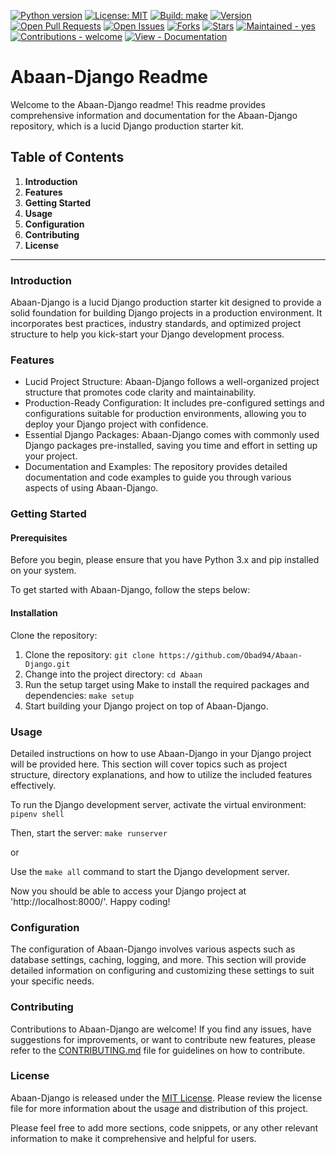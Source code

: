 

[![Python version](https://img.shields.io/badge/Python-3.8-blue)](https://github.com/Obad94/Abaan-Django "Developed using the latest features and capabilities of Python3.")
[![License: MIT](https://img.shields.io/badge/License-MIT-yellow.svg)](https://github.com/Obad94/Abaan-Django/blob/main/LICENSE "License: This project is released under the permissive MIT License.")
[![Build: make](https://img.shields.io/badge/Build-MAKE-brightgreen?logo=GNU-Make&logoColor=white)](https://github.com/Obad94/Abaan-Django "Automatically built with Make, ensuring a smooth development process!") 
[![Version](https://img.shields.io/badge/Version-1.0-blue.svg)](https://github.com/Obad94/Abaan-Django "Current Version: Stay up-to-date with the latest enhancements and bug fixes.")
[![Open Pull Requests](https://img.shields.io/github/issues-pr/Obad94/Abaan-Django.svg)](https://github.com/Obad94/Abaan-Django/pulls "Pull Requests Welcome: Contribute to the project and let your changes shine!")
[![Open Issues](https://img.shields.io/github/issues/Obad94/Abaan-Django.svg)](https://github.com/Obad94/Abaan-Django/issues "Open Issues: Contribute and help us make this project even better!")
[![Forks](https://img.shields.io/github/forks/Obad94/Abaan-Django.svg)](https://github.com/Obad94/Abaan-Django/network/members "Collaborate with us! Fork this project and start contributing.")
[![Stars](https://img.shields.io/github/stars/Obad94/Abaan-Django.svg)](https://github.com/Obad94/Abaan-Django/stargazers "Be one of the early supporters! Star this project now!")
[![Maintained - yes](https://img.shields.io/badge/Maintained-Yes-green)](https://github.com/Obad94/Abaan-Django "The Repository is well Maintained.")
[![Contributions - welcome](https://img.shields.io/badge/Contributions-Welcome-blueviolet)](https://github.com/Obad94/Abaan-Django/blob/main/CONTRIBUTING.md "Documentation on How to Contribute.")
[![View - Documentation](https://img.shields.io/badge/View-Documentation-blue)](https://github.com/Obad94/Abaan-Django/wiki "Go to Project Documentation.")
 
# Abaan-Django Readme
Welcome to the Abaan-Django readme! This readme provides comprehensive information and documentation for the Abaan-Django repository, which is a lucid Django production starter kit.

## Table of Contents
1. **Introduction**
2. **Features**
3. **Getting Started**
4. **Usage**
5. **Configuration**
6. **Contributing**
7. **License**
***


### Introduction
Abaan-Django is a lucid Django production starter kit designed to provide a solid foundation for building Django projects in a production environment. It incorporates best practices, industry standards, and optimized project structure to help you kick-start your Django development process.

### Features
* Lucid Project Structure: Abaan-Django follows a well-organized project structure that promotes code clarity and maintainability.
* Production-Ready Configuration: It includes pre-configured settings and configurations suitable for production environments, allowing you to deploy your Django project with confidence.
* Essential Django Packages: Abaan-Django comes with commonly used Django packages pre-installed, saving you time and effort in setting up your project.
* Documentation and Examples: The repository provides detailed documentation and code examples to guide you through various aspects of using Abaan-Django.

### Getting Started

#### Prerequisites
Before you begin, please ensure that you have Python 3.x and pip installed on your system.

To get started with Abaan-Django, follow the steps below:

#### Installation
Clone the repository:

1. Clone the repository: `git clone https://github.com/Obad94/Abaan-Django.git`
2. Change into the project directory: `cd Abaan`
3. Run the setup target using Make to install the required packages and dependencies: `make setup`
4. Start building your Django project on top of Abaan-Django.

### Usage
Detailed instructions on how to use Abaan-Django in your Django project will be provided here. This section will cover topics such as project structure, directory explanations, and how to utilize the included features effectively.

To run the Django development server, activate the virtual environment:
`pipenv shell`

Then, start the server:
`make runserver`

or

Use the `make all` command to start the Django development server.

Now you should be able to access your Django project at 'http://localhost:8000/'. 
Happy coding!

### Configuration
The configuration of Abaan-Django involves various aspects such as database settings, caching, logging, and more. This section will provide detailed information on configuring and customizing these settings to suit your specific needs.

### Contributing
Contributions to Abaan-Django are welcome! If you find any issues, have suggestions for improvements, or want to contribute new features, please refer to the [CONTRIBUTING.md](https://github.com/Obad94/Abaan-Django/blob/main/CONTRIBUTING.md)  file for guidelines on how to contribute.

### License
Abaan-Django is released under the [MIT License](https://github.com/Obad94/Abaan-Django/blob/main/LICENSE). Please review the license file for more information about the usage and distribution of this project.

Please feel free to add more sections, code snippets, or any other relevant information to make it comprehensive and helpful for users.
